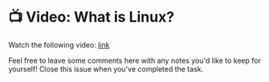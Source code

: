 # :tv: Video: What is Linux?

Watch the following video: [link](https://youtu.be/zA3vmx0GaO8)

Feel free to leave some comments here with any notes you'd like to keep for yourself! Close this issue when you've completed the task.
